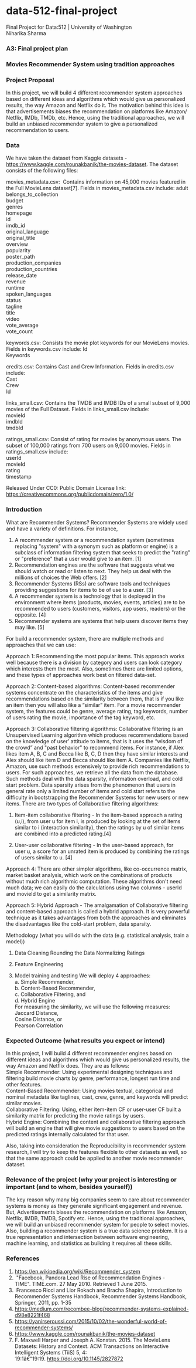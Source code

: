 # data-512-final-project
Final Project for Data:512 | University of Washington   
Niharika Sharma

### A3: Final project plan
### Movies Recommender System using tradition approaches

### Project Proposal
In this project, we will build 4 different recommender system approaches based on different ideas and algorithms which would give us personalized results, the way Amazon and Netflix do it. The motivation behind this idea is that advertisements biases the recommendation on platforms like Amazon/ Netflix, IMDb, TMDb, etc. Hence, using the traditional approaches, we will build an unbiased recommender system to give a personalized recommendation to users.

### Data 
We have taken the dataset from Kaggle datasets - https://www.kaggle.com/rounakbanik/the-movies-dataset. The dataset consists of the following files:

movies_metadata.csv:  Contains information on 45,000 movies featured in the Full MovieLens dataset[7]. 
Fields in movies_metadata.csv include:
adult   
belongs_to_collection   
budget    
genres    
homepage   
id    
imdb_id    
original_language    
original_title   
overview   
popularity   
poster_path   
production_companies   
production_countries   
release_date   
revenue   
runtime   
spoken_languages   
status   
tagline   
title   
video  
vote_average   
vote_count   

keywords.csv: Consists the movie plot keywords for our MovieLens movies. 
Fields in keywords.csv include: 
Id  
Keywords  

credits.csv: Contains Cast and Crew Information. 
Fields in credits.csv include:  
Cast   
Crew   
Id   

links_small.csv: Contains the TMDB and IMDB IDs of a small subset of 9,000 movies of the Full Dataset.
Fields in links_small.csv include:  
movieId   
imdbId   
tmdbId   
 
ratings_small.csv: Consist of rating for movies by anonymous users. The subset of 100,000 ratings from 700 users on 9,000 movies.
Fields in ratings_small.csv include:  
userId   
movieId   
rating    
timestamp   

Released Under CC0: Public Domain 
License link: https://creativecommons.org/publicdomain/zero/1.0/


### Introduction

What are Recommender Systems?
Recommender Systems are widely used and have a variety of definitions. For instance,
1. A recommender system or a recommendation system (sometimes replacing "system" with a synonym such as platform or engine) is a subclass of information filtering system that seeks to predict the "rating" or "preference" that a user would give to an item. [1]  
2. Recommendation engines are the software that suggests what we should watch or read or listen to next. They help us deal with the millions of choices the Web offers. [2] 
3. Recommender Systems (RSs) are software tools and techniques providing suggestions for items to be of use to a user. [3] 
4. A recommender system is a technology that is deployed in the environment where items (products, movies, events, articles) are to be recommended to users (customers, visitors, app users, readers) or the opposite. [4] 
5. Recommender systems are systems that help users discover items they may like. [5]

For build a recommender system, there are multiple methods and approaches that we can use: 

Approach 1: Recommending the most popular items. This approach works well because there is a division by category and users can look category which interests them the most. Also, sometimes there are limited options, and these types of approaches work best on filtered data-set.

Approach 2: Content-based algorithms: Content-based recommender systems concentrate on the characteristics of the items and give recommendations based on the similarity between them, that is if you like an item then you will also like a “similar” item. For a movie recommender system, the features could be genre, average rating, tag keywords, number of users rating the movie, importance of the tag keyword, etc.

Approach 3: Collaborative filtering algorithms: Collaborative filtering is an Unsupervised Learning algorithm which produces recommendations based on the knowledge of user’ attitude to items, that is it uses the “wisdom of the crowd” and "past behavior" to recommend items. For instance, if Alex likes item A, B, C and Becca like B, C, D then they have similar interests and Alex should like item D and Becca should like item A. Companies like Netflix, Amazon,
use such methods extensively to provide rich recommendations to users. For such approaches, we retrieve all the data from the database. 
Such methods deal with the data sparsity, information overload, and cold start problem. Data sparsity arises from the phenomenon that users in general rate only a limited number of items and cold start refers to the difficulty in bootstrapping the Recommender Systems for new users or new items. 
There are two types of Collaborative filtering algorithms:
1. Item-item collaborative filtering - In the item-based approach a rating (u,i), from user u for item i, is produced by looking at the set of items similar to i (interaction similarity), then the ratings by u of similar items are combined into a predicted rating.[4]

2. User-user collaborative filtering - In the user-based approach, for user u, a score for an unrated item is produced by combining the ratings of users similar to u. [4]

Approach 4: There are other simpler algorithms, like co-occurrence matrix, market basket analysis, which work on the combinations of products without much rich algorithmic computation. These algorithms don't need much data; we can easily do the calculations using two columns - userId and movieId to get a similarity matrix. 

Approach 5: Hybrid Approach -  The amalgamation of Collaborative filtering and content-based approach is called a hybrid approach. It is very powerful technique as it takes advantages from both the approaches and eliminates the disadvantages like the cold-start problem, data sparsity. 
 
Methodology (what you will do with the data (e.g. statistical analysis, train a model))
1. Data Cleaning
    Rounding the Data
    Normalizing Ratings

2. Feature Engineering

3. Model training and testing
    We will deploy 4 approaches:   
    a. Simple Recommender,   
    b. Content-Based Recommender,  
    c. Collaborative Filtering, and  
    d. Hybrid Engine  
      For measuring the similarity, we will use the following measures:    
      Jaccard Distance,   
      Cosine Distance, or  
      Pearson Correlation  

### Expected Outcome (what results you expect or intend)

In this project, I will build 4 different recommender engines based on different ideas and algorithms which would give us personalized results, the way Amazon and Netflix does. They are as follows:  
Simple Recommender: Using experimental designing techniques and filtering build movie charts by genre, performance, longest run time and other features.  
Content-Based Recommender: Using movies textual, categorical and nominal metadata like taglines, cast, crew, genre, and keywords will predict similar movies.   
Collaborative Filtering: Using, either item-item CF or user-user CF built a similarity matrix for predicting the movie ratings by users.  
Hybrid Engine: Combining the content and collaborative filtering approach will build an engine that will give movie suggestions to users based on the predicted ratings internally calculated for that user.   

Also, taking into consideration the Reproducibility in recommender system research, I will try to keep the features flexible to other datasets as well, so that the same approach could be applied to another movie recommender dataset.  

### Relevance of the project (why your project is interesting or important (and to whom, besides yourself))
The key reason why many big companies seem to care about recommender systems is money as they generate significant engagement and revenue. But, Advertisements biases the recommendation on platforms like Amazon, Netflix, IMDB, TMDB, Spotify etc. Hence, using the traditional approaches, we will build an unbiased recommender system for people to select movies. 
Also, building a recommender system is a true data science problem. It is a true representation and intersection between software engineering, machine learning, and statistics as building it requires all these skills. 

### References
1. https://en.wikipedia.org/wiki/Recommender_system
2.  "Facebook, Pandora Lead Rise of Recommendation Engines - TIME". TIME.com. 27 May 2010. Retrieved 1 June 2015.
3.  Francesco Ricci and Lior Rokach and Bracha Shapira, Introduction to Recommender Systems Handbook, Recommender Systems Handbook, Springer, 2011, pp. 1-35
4. https://medium.com/recombee-blog/recommender-systems-explained-d98e8221f468
5. https://yanirseroussi.com/2015/10/02/the-wonderful-world-of-recommender-systems/
6. https://www.kaggle.com/rounakbanik/the-movies-dataset
7. F. Maxwell Harper and Joseph A. Konstan. 2015. The MovieLens Datasets: History and Context. ACM Transactions on Interactive Intelligent Systems (TiiS) 5, 4: 19:1â€“19:19. https://doi.org/10.1145/2827872



